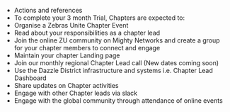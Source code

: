 - Actions and references
- To complete your 3 month Trial, Chapters are expected to:
- Organise a Zebras Unite Chapter Event
- Read about your responsibilities as a chapter lead
- Join the online ZU community on Mighty Networks and create a group for your chapter members to connect and engage
- Maintain your chapter Landing page
- Join our monthly regional Chapter Lead call (New dates coming soon)
- Use the Dazzle District infrastructure and systems i.e. Chapter Lead Dashboard
- Share updates on Chapter activities
- Engage with other Chapter leads via slack
- Engage with the global community through attendance of online events